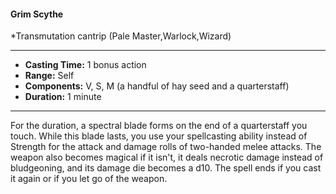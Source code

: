 #### Grim Scythe
*Transmutation cantrip (Pale Master,Warlock,Wizard)
___
- **Casting Time:** 1 bonus action
- **Range:** Self
- **Components:** V, S, M (a handful of hay seed and a quarterstaff)
- **Duration:** 1 minute
---
For the duration, a spectral blade forms on the end of a quarterstaff you touch. While this blade lasts, you use your spellcasting ability instead of Strength for the attack and damage rolls of two-handed melee attacks. The weapon also becomes magical if it isn't, it deals necrotic damage instead of bludgeoning, and its damage die becomes a d10. The spell ends if you cast it again or if you let go of the weapon.
